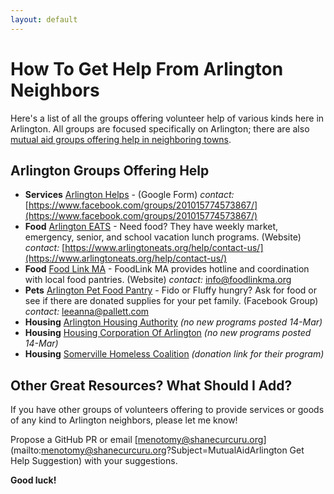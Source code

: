 ```yaml
---
layout: default
---
```


# How To Get Help From Arlington Neighbors

Here's a list of all the groups offering volunteer help of various kinds here in Arlington.  All groups are focused specifically on Arlington; there are also [mutual aid groups offering help in neighboring towns](/local).

## Arlington Groups Offering Help
- **Services** [Arlington Helps](https://docs.google.com/forms/d/e/1FAIpQLSfmpJqTK6_63qXzLjmEdd-5zfD1ebMXUSxt4kWJsCyQPKNriw/viewform?fbclid=IwAR1_csE9LjTpJnubYJIaHiSl4wY_u8FrBKIwhb_vG5wWMtIHZQ-MkcOSPfM) -  (Google Form) *contact:* [https://www.facebook.com/groups/201015774573867/](https://www.facebook.com/groups/201015774573867/)
- **Food** [Arlington EATS](https://www.arlingtoneats.org/) - Need food? They have weekly market, emergency, senior, and school vacation lunch programs. (Website) *contact:* [https://www.arlingtoneats.org/help/contact-us/](https://www.arlingtoneats.org/help/contact-us/)
- **Food** [Food Link MA](https://www.foodlinkma.org/) - FoodLink MA provides hotline and coordination with local food pantries. (Website) *contact:* [info@foodlinkma.org](info@foodlinkma.org)
- **Pets** [Arlington Pet Food Pantry](https://www.facebook.com/Arlington-Pet-Food-Pantry-102579731353594/) - Fido or Fluffy hungry? Ask for food or see if there are donated supplies for your pet family. (Facebook Group) *contact:* [leeanna@pallett.com](mailto:leeanna@pallett.com)
- **Housing** [Arlington Housing Authority](https://www.arlingtonhousing.org/) _(no new programs posted 14-Mar)_
- **Housing** [Housing Corporation Of Arlington](https://www.housingcorparlington.org/) _(no new programs posted 14-Mar)_
- **Housing** [Somerville Homeless Coalition](https://donatenow.networkforgood.org/shc) _(donation link for their program)_


## Other Great Resources? What Should I Add?

If you have other groups of volunteers offering to provide services or goods of any kind to Arlington neighbors, please let me know!

Propose a GitHub PR or email [menotomy@shanecurcuru.org](mailto:menotomy@shanecurcuru.org?Subject=MutualAidArlington Get Help Suggestion) with your suggestions.

**Good luck!**